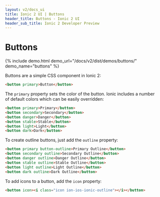 ```yaml
---
layout: v2/docs_ui
title: Ionic 2 UI | Buttons
header_title: Buttons - Ionic 2 UI
header_sub_title: Ionic 2 Developer Preview
---
```


<h1 class="title">Buttons</h1>

{% include demo.html demo_url="/docs/v2/dist/demos/buttons/" demo_name="buttons" %}

Buttons are a simple CSS component in Ionic 2:

```html
<button primary>Button</button>
```

The `primary` property sets the color of the button. Ionic includes a number of default colors which can be easily overridden:

```html
<button primary>Primary</button>
<button secondary>Secondary</button>
<button danger>Danger</button>
<button stable>Stable</button>
<button light>Light</button>
<button dark>Dark</button>
```

To create outline buttons, just add the `outline` property:

```html
<button primary button-outline>Primary Outline</button>
<button secondary outline>Secondary Outline</button>
<button danger outline>Danger Outline</button>
<button stable outline>Stable Outline</button>
<button light outline>Light Outline</button>
<button dark outline>Dark Outline</button>
```

To add icons to a button, add the `icon` property:

```html
<button icon><i class="icon ion-ios-ionic-outline"></i></button>
```
